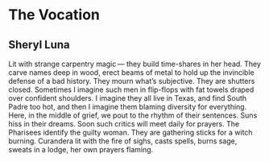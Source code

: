 # The Vocation
## Sheryl Luna
Lit with strange carpentry magic —
they build time-shares in her head. They carve
names deep in wood, erect beams of metal to hold up
the invincible defense of a bad history. They mourn
what’s subjective. They are shutters closed.
Sometimes I imagine such men in flip-flops
with fat towels draped over confident shoulders.
I imagine they all live in Texas, and find
South Padre too hot, and then I imagine them blaming
diversity for everything. Here, in the middle of grief,
we pout to the rhythm of their sentences.
Suns hiss in their dreams. Soon such critics will meet
daily for prayers. The Pharisees identify the guilty woman.
They are gathering sticks for a witch burning. Curandera
lit with the fire of sighs, casts spells, burns sage,
sweats in a lodge, her own prayers flaming.